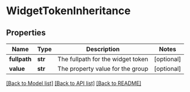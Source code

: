 # WidgetTokenInheritance

## Properties
Name | Type | Description | Notes
------------ | ------------- | ------------- | -------------
**fullpath** | **str** | The fullpath for the widget token | [optional] 
**value** | **str** | The property value for the group | [optional] 

[[Back to Model list]](../README.md#documentation-for-models) [[Back to API list]](../README.md#documentation-for-api-endpoints) [[Back to README]](../README.md)


